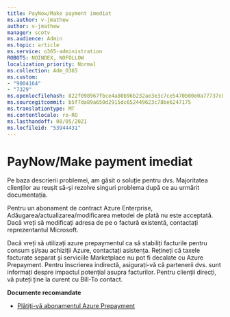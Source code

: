 ```yaml
---
title: PayNow/Make payment imediat
ms.author: v-jmathew
author: v-jmathew
manager: scotv
ms.audience: Admin
ms.topic: article
ms.service: o365-administration
ROBOTS: NOINDEX, NOFOLLOW
localization_priority: Normal
ms.collection: Adm_O365
ms.custom:
- "9004164"
- "7329"
ms.openlocfilehash: 822f098967fbce4a80b96b232ae3e3c7ce5470b00e0a77737c090798ca6945fc
ms.sourcegitcommit: b5f7da89a650d2915dc652449623c78be6247175
ms.translationtype: MT
ms.contentlocale: ro-RO
ms.lasthandoff: 08/05/2021
ms.locfileid: "53944431"
---
```

# <a name="paynowmake-payment-immediately"></a>PayNow/Make payment imediat

Pe baza descrierii problemei, am găsit o soluție pentru dvs. Majoritatea clienților au reușit să-și rezolve singuri problema după ce au urmărit documentația.

Pentru un abonament de contract Azure Enterprise, Adăugarea/actualizarea/modificarea metodei de plată nu este acceptată. Dacă vreți să modificați adresa de pe o factură existentă, contactați reprezentantul Microsoft.

Dacă vreți să utilizați azure prepaymentul ca să stabiliți facturile pentru consum și/sau achiziții Azure, contactați asistența. Rețineți că taxele facturate separat și serviciile Marketplace nu pot fi decalate cu Azure Prepayment. Pentru înscrierea indirectă, asigurați-vă că partenerii dvs. sunt informați despre impactul potențial asupra facturilor. Pentru clienții direcți, vă puteți ține la curent cu Bill-To contact.

**Documente recomandate**

- [Plătiți-vă abonamentul Azure Prepayment](https://docs.microsoft.com/azure/cost-management-billing/manage/ea-portal-enrollment-invoices#pay-your-overage-with-your-azure-prepayment)

